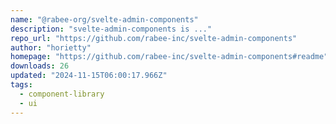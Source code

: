 ```yaml
---
name: "@rabee-org/svelte-admin-components"
description: "svelte-admin-components is ..."
repo_url: "https://github.com/rabee-inc/svelte-admin-components"
author: "horietty"
homepage: "https://github.com/rabee-inc/svelte-admin-components#readme"
downloads: 26
updated: "2024-11-15T06:00:17.966Z"
tags: 
  - component-library
  - ui
---
```

